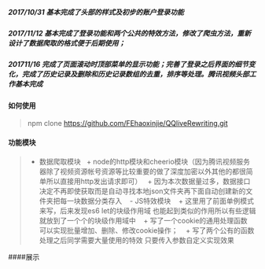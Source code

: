 ##### 2017/10/31 基本完成了头部的样式及初步的账户登录功能

##### 2017/11/12 基本完成了登录功能和两个公共的特效方法，修改了爬虫方法，重新设计了数据爬取的格式便于后期使用；


##### 201711/16 完成了页面滚动时顶部菜单的显示功能；完善了登录之后界面的细节变化，完成了历史记录及删除和历史记录数组的去重，排序等处理。腾讯视频头部工作基本完成

#### 如何使用
> npm clone https://github.com/FEhaoxinjie/QQliveRewriting.git

#### 功能模块
> - 数据爬取模块
   + node的http模块和cheerio模块（因为腾讯视频服务器除了视频资源帐号资源等比较重要的做了深度加密以外其他的都很简单所以直接用http发出请求即可）
   + 因为本次数据量过多，数据接口决定不再即使获取而是自动寻找本地json文件夹再下面自动创建新的文件夹把每一块数据分类存入
   
  - JS特效模块
    + 这里用了前面单例模式 来写，后来发现es6 let的块级作用域 也能起到类似的作用所以有些逻辑就放到了一个个的块级作用域中
    + 写了一个cookie的通用处理函数 可以实现批量增加、删除、修改cookie操作；
    + 写了两个公有的函数处理之后同学需要大量使用的特效 只要传入参数自定义实现效果
     

####展示

> 
